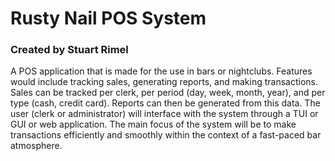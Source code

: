 # Rusty Nail POS System

### Created by Stuart Rimel

A POS application that is made for the use in bars or nightclubs. Features would 
include tracking sales, generating reports, and making transactions. Sales can be 
tracked per clerk, per period (day, week, month, year), and per type (cash, credit 
card). Reports can then be generated from this data. The user (clerk or administrator)
will interface with the system through a TUI or GUI or web application. The main focus 
of the system will be to make transactions efficiently and smoothly within the context 
of a fast-paced bar atmosphere.